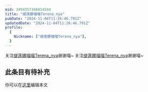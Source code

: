 ```yaml
---
mid: 3494357346814544
title: "缇莲娜喵喵Terena_nya"
pubDate: "2024-11-04T11:26:46.791Z"
updatedDate: "2024-11-04T11:26:46.791Z"
profile:
  {
    Nickname: ["缇莲娜喵喵Terena_nya"],
  }
---
```


关注[缇莲娜喵喵Terena_nya](https://space.bilibili.com/3494357346814544)谢谢喵~ 关注[缇莲娜喵喵Terena_nya](https://space.bilibili.com/3494357346814544)谢谢喵~

## 此条目有待补充
你可以在[这里](https://github.com/Yuhanawa/VTuber.ICU-Content/edit/master/v/缇莲娜喵喵Terena_nya/index.md)编辑本文
